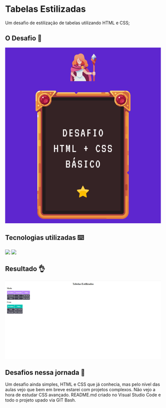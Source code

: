 # Tabelas Estilizadas 
Um desafio de estilização de tabelas utilizando HTML e CSS;

## O Desafio 🦾

<img src="./src/desafio.gif" alt="imagem do que pediu o desafio">

## Tecnologias utilizadas ⌨️

<img src="https://cdn.jsdelivr.net/gh/devicons/devicon/icons/html5/html5-original.svg" width="100px">
<img src="https://cdn.jsdelivr.net/gh/devicons/devicon/icons/css3/css3-original.svg" width="100px">

## Resultado 👌

<img src="./src/resultado.jpg">

## Desafios nessa jornada 👻

Um desafio ainda simples, HTML e CSS que já conhecia, mas pelo nível das aulas vejo que bem em breve estarei com projetos complexos. Não vejo a hora de estudar CSS avançado.
README.md criado no Visual Studio Code e todo o projeto upado via GIT Bash.



